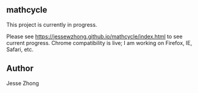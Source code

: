 ## mathcycle
This project is currently in progress.

Please see https://jessewzhong.github.io/mathcycle/index.html to see current progress. Chrome compatibility is live; I am working on Firefox, IE, Safari, etc.
## Author
Jesse Zhong
